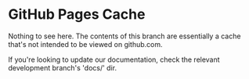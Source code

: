 # GitHub Pages Cache

Nothing to see here. The contents of this branch are essentially a cache that's not intended to be viewed on github.com.


If you're looking to update our documentation, check the relevant development branch's 'docs/' dir.
